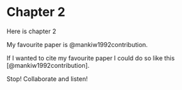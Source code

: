 # Chapter 2

Here is chapter 2

My favourite paper is @mankiw1992contribution.

If I wanted to cite my favourite paper I could do so like this [@mankiw1992contribution].






Stop! Collaborate and listen!
